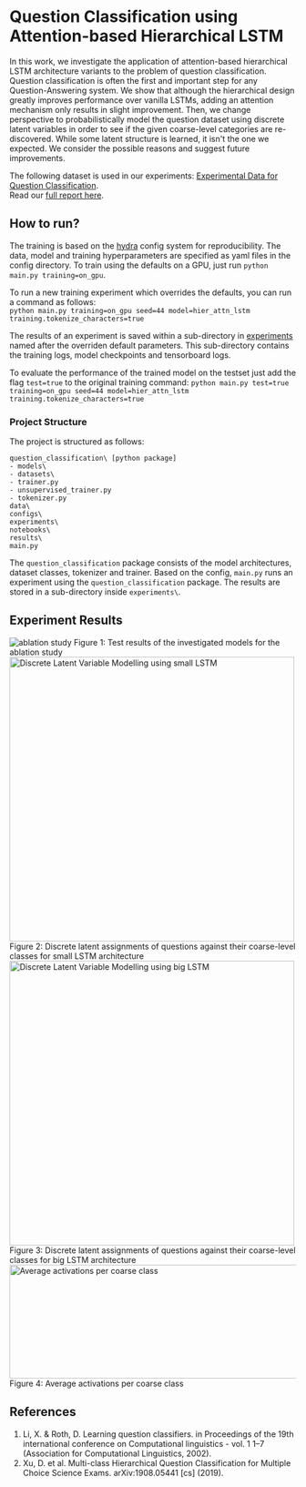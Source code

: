# Question Classification using Attention-based Hierarchical LSTM

In this work, we investigate the application of attention-based hierarchical LSTM architecture variants to the problem of question classification. Question classification is often the first and important step for any Question-Answering system. We show that although the hierarchical design greatly improves performance over vanilla LSTMs, adding an attention mechanism only results in slight improvement. Then, we change perspective to probabilistically model the question dataset using discrete latent variables in order to see if the given coarse-level categories are re-discovered. While some latent structure is learned, it isn't the one we expected. We consider the possible reasons and suggest future improvements.

The following dataset is used in our experiments: [Experimental Data for Question Classification](http://cogcomp.org/Data/QA/QC/).  
Read our [full report here](report.pdf).

## How to run?
The training is based on the [hydra](https://hydra.cc/) config system for reproducibility. The data, model and training hyperparameters are specified as yaml files in the config directory. To train using the defaults on a GPU, just run ```python main.py training=on_gpu```.

To run a new training experiment which overrides the defaults, you can run a command as follows:  
```python main.py training=on_gpu seed=44 model=hier_attn_lstm training.tokenize_characters=true```

The results of an experiment is saved within a sub-directory in [experiments](experiments/) named after the overriden default parameters. This sub-directory contains the training logs, model checkpoints and tensorboard logs.

To evaluate the performance of the trained model on the testset just add the flag ```test=true``` to the original training command:
```python main.py test=true training=on_gpu seed=44 model=hier_attn_lstm training.tokenize_characters=true```

### Project Structure
The project is structured as follows:

```
question_classification\ [python package]
- models\
- datasets\
- trainer.py
- unsupervised_trainer.py
- tokenizer.py
data\
configs\
experiments\
notebooks\
results\
main.py
```
The ```question_classification``` package consists of the model architectures, dataset classes, tokenizer and trainer. Based on the config, ```main.py``` runs an experiment using the ```question_classification``` package. The results are stored in a sub-directory inside ```experiments\```.

## Experiment Results
<img src="/results/ablation_study.png" alt="ablation study"	title="Test results of the investigated models for the ablation study" />
Figure 1: Test results of the investigated models for the ablation study 

<img src="/results/unsupervised_lstm.png" alt="Discrete Latent Variable Modelling using small LSTM"	title="Discrete latent assignments of questions against their coarse-level classes for small LSTM architecture" height="500" />
Figure 2: Discrete latent assignments of questions against their coarse-level classes for small LSTM architecture

<img src="/results/unsupervised_deep_lstm.png" alt="Discrete Latent Variable Modelling using big LSTM"	title="Discrete latent assignments of questions against their coarse-level classes for big LSTM architecture" height="500" />
Figure 3: Discrete latent assignments of questions against their coarse-level classes for big LSTM architecture  

<img src="/results/highway_6.png" alt="Average activations per coarse class"	title="Average activations per coarse class" height="200" width="900" />
Figure 4: Average activations per coarse class


## References
1. Li, X. & Roth, D. Learning question classifiers. in Proceedings of the 19th international conference on Computational linguistics  - vol. 1 1–7 (Association for Computational Linguistics, 2002).
2. Xu, D. et al. Multi-class Hierarchical Question Classification for Multiple Choice Science Exams. arXiv:1908.05441 [cs] (2019).
